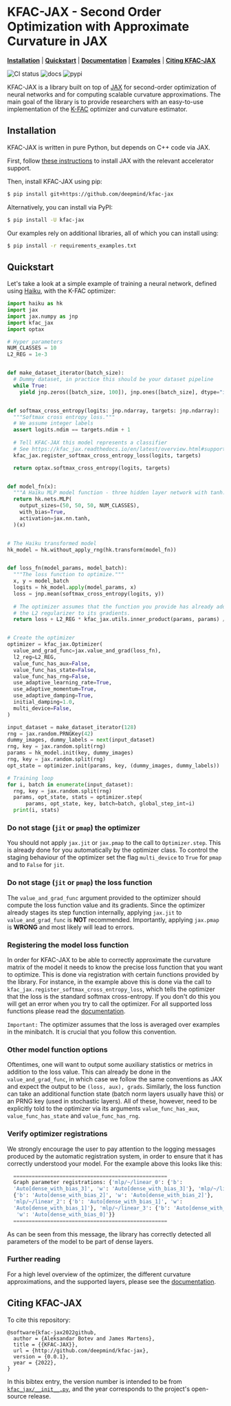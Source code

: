 # KFAC-JAX - Second Order Optimization with Approximate Curvature in JAX

[**Installation**](#installation)
| [**Quickstart**](#quickstart)
| [**Documentation**](https://kfac-jax.readthedocs.io/)
| [**Examples**](https://github.com/deepmind/kfac-jax/tree/main/examples/)
| [**Citing KFAC-JAX**](#citing-kfac-jax)

![CI status](https://github.com/deepmind/kfac-jax/workflows/ci/badge.svg)
![docs](https://readthedocs.org/projects/kfac-jax/badge/?version=latest)
![pypi](https://img.shields.io/pypi/v/kfac-jax)

KFAC-JAX is a library built on top of [JAX] for second-order optimization of 
neural networks and for computing scalable curvature approximations.
The main goal of the library is to provide researchers with an easy-to-use 
implementation of the [K-FAC] optimizer and curvature estimator.

## Installation<a id="installation"></a>

KFAC-JAX is written in pure Python, but depends on C++ code via JAX.

First, follow [these instructions](https://github.com/google/jax#installation)
to install JAX with the relevant accelerator support.

Then, install KFAC-JAX using pip:

```bash
$ pip install git+https://github.com/deepmind/kfac-jax
```

Alternatively, you can install via PyPI:

```bash
$ pip install -U kfac-jax
```

Our examples rely on additional libraries, all of which you can install using:

```bash
$ pip install -r requirements_examples.txt
```

## Quickstart<a id="quickstart"></a>

Let's take a look at a simple example of training a neural network, defined 
using [Haiku], with the K-FAC optimizer:

```python
import haiku as hk
import jax
import jax.numpy as jnp
import kfac_jax
import optax

# Hyper parameters
NUM_CLASSES = 10
L2_REG = 1e-3


def make_dataset_iterator(batch_size):
  # Dummy dataset, in practice this should be your dataset pipeline
  while True:
    yield jnp.zeros([batch_size, 100]), jnp.ones([batch_size], dtype="int32") 


def softmax_cross_entropy(logits: jnp.ndarray, targets: jnp.ndarray):
  """Softmax cross entropy loss."""
  # We assume integer labels
  assert logits.ndim == targets.ndim + 1
  
  # Tell KFAC-JAX this model represents a classifier
  # See https://kfac_jax.readthedocs.io/en/latest/overview.html#supported-losses
  kfac_jax.register_softmax_cross_entropy_loss(logits, targets)

  return optax.softmax_cross_entropy(logits, targets)


def model_fn(x):
  """A Haiku MLP model function - three hidden layer network with tanh."""
  return hk.nets.MLP(
    output_sizes=(50, 50, 50, NUM_CLASSES),
    with_bias=True,
    activation=jax.nn.tanh,
  )(x)


# The Haiku transformed model
hk_model = hk.without_apply_rng(hk.transform(model_fn))


def loss_fn(model_params, model_batch):
  """The loss function to optimize."""
  x, y = model_batch
  logits = hk_model.apply(model_params, x)
  loss = jnp.mean(softmax_cross_entropy(logits, y))
  
  # The optimizer assumes that the function you provide has already added
  # the L2 regularizer to its gradients.
  return loss + L2_REG * kfac_jax.utils.inner_product(params, params) / 2.0


# Create the optimizer
optimizer = kfac_jax.Optimizer(
  value_and_grad_func=jax.value_and_grad(loss_fn),
  l2_reg=L2_REG,
  value_func_has_aux=False,
  value_func_has_state=False,
  value_func_has_rng=False,
  use_adaptive_learning_rate=True,
  use_adaptive_momentum=True,
  use_adaptive_damping=True,
  initial_damping=1.0,
  multi_device=False,
)

input_dataset = make_dataset_iterator(128)
rng = jax.random.PRNGKey(42)
dummy_images, dummy_labels = next(input_dataset)
rng, key = jax.random.split(rng)
params = hk_model.init(key, dummy_images)
rng, key = jax.random.split(rng)
opt_state = optimizer.init(params, key, (dummy_images, dummy_labels))

# Training loop
for i, batch in enumerate(input_dataset):
  rng, key = jax.random.split(rng)
  params, opt_state, stats = optimizer.step(
      params, opt_state, key, batch=batch, global_step_int=i)
  print(i, stats)
```

### Do not stage (``jit`` or ``pmap``) the optimizer

You should not apply `jax.jit` or `jax.pmap` to the call to `Optimizer.step`.
This is already done for you automatically by the optimizer class.
To control the staging behaviour of the optimizer set the flag ``multi_device``
to ``True`` for ``pmap`` and to ``False`` for ``jit``.
 
### Do not stage (``jit`` or ``pmap``) the loss function

The ``value_and_grad_func`` argument provided to the optimizer should compute 
the loss function value and its gradients. Since the optimizer already stages 
its step function internally, applying ``jax.jit`` to ``value_and_grad_func`` is
**NOT** recommended.
Importantly, applying ``jax.pmap`` is **WRONG** and most likely will lead to
errors.

### Registering the model loss function

In order for KFAC-JAX to be able to correctly approximate the curvature matrix
of the model it needs to know the precise loss function that you want to
optimize. 
This is done via registration with certain functions provided by the library.
For instance, in the example above this is done via the call to 
``kfac_jax.register_softmax_cross_entropy_loss``, which tells the optimizer that 
the loss is the standard softmax cross-entropy.
If you don't do this you will get an error when you try to call the optimizer. 
For all supported loss functions please read the [documentation].

``Important:`` The optimizer assumes that the loss is averaged over examples in 
the minibatch. It is crucial that you follow this convention.

### Other model function options

Oftentimes, one will want to output some auxiliary statistics or metrics in 
addition to the loss value.
This can already be done in the ``value_and_grad_func``, in which case we follow
the same conventions as JAX and expect the output to be ``(loss, aux), grads``. 
Similarly, the loss function can take an additional function state (batch norm 
layers usually have this) or an PRNG key (used in stochastic layers). All of
these, however, need to be explicitly told to the optimizer via its arguments
``value_func_has_aux``, ``value_func_has_state`` and ``value_func_has_rng``.

### Verify optimizer registrations

We strongly encourage the user to pay attention to the logging messages produced 
by the automatic registration system, in order to ensure that it has correctly 
understood your model. 
For the example above this looks like this:

```python
  ==================================================
  Graph parameter registrations: {'mlp/~/linear_0': {'b':
  'Auto[dense_with_bias_3]', 'w': 'Auto[dense_with_bias_3]'}, 'mlp/~/linear_1':
  {'b': 'Auto[dense_with_bias_2]', 'w': 'Auto[dense_with_bias_2]'},
  'mlp/~/linear_2': {'b': 'Auto[dense_with_bias_1]', 'w':
  'Auto[dense_with_bias_1]'}, 'mlp/~/linear_3': {'b': 'Auto[dense_with_bias_0]',
   'w': 'Auto[dense_with_bias_0]'}}
  ==================================================
```

As can be seen from this message, the library has correctly detected all
parameters of the model to be part of dense layers.

### Further reading
For a high level overview of the optimizer, the different curvature 
approximations, and the supported layers, please see the [documentation].

## Citing KFAC-JAX<a id="citing-kfac-jax"></a>

To cite this repository:

```
@software{kfac-jax2022github,
  author = {Aleksandar Botev and James Martens},
  title = {{KFAC-JAX}},
  url = {http://github.com/deepmind/kfac-jax},
  version = {0.0.1},
  year = {2022},
}
```

In this bibtex entry, the version number is intended to be from
[`kfac_jax/__init__.py`](https://github.com/deepmind/kfac-jax/blob/main/kfac_jax/__init__.py),
and the year corresponds to the project's open-source release.


[K-FAC]: https://arxiv.org/abs/1503.05671
[JAX]: https://github.com/google/jax
[Haiku]: https://github.com/deepmind/dm-haiku
[documentation]: https://kfac-jax.readthedocs.io/
